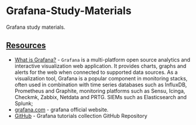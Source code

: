 # Grafana-Study-Materials
Grafana study materials.

## [Resources]()

- [What is Grafana?](https://en.wikipedia.org/wiki/Grafana) - `Grafana` is a multi-platform open source analytics and interactive visualization web application. It provides charts, graphs and alerts for the web when connected to supported data sources. As a visualization tool, Grafana is a popular component in monitoring stacks, often used in combination with time series databases such as InfluxDB, Prometheus and Graphite, monitoring platforms such as Sensu, Icinga, Checkmk, Zabbix, Netdata and PRTG. SIEMs such as Elasticsearch and Splunk;
- [grafana.com](https://grafana.com/) - grafana official website.
- [GitHub](https://github.com/grafana/tutorials) - Grafana tutorials collection GitHub Repository
